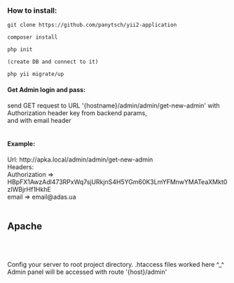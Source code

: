 <h3> How to install: </h3>

````
git clone https://github.com/panytsch/yii2-application

composer install 

php init

(create DB and connect to it)

php yii migrate/up

````

<h4>Get Admin login and pass:</h4>

send GET request to URL '{hostname}/admin/admin/get-new-admin'
with Authorization header key from backend params, <br>
and with email header 
<br><br>
<h4>Example:</h4>
Url: http://apka.local/admin/admin/get-new-admin <br>
Headers: <br> Authorization => HBpFX1AwzAdl473RPxWq7sjURkjnS4H5YGm60K3LmYFMnwYMATeaXMkt0zIWBjrHf1HkhE <br>
email => email@adas.ua

<br>
<br>

<h2> Apache </h2>

<br>
<br>

Config your server to root project directory. .htaccess files worked here ^_^
<br>
Admin panel will be accessed with route '{host}/admin'
<br>

